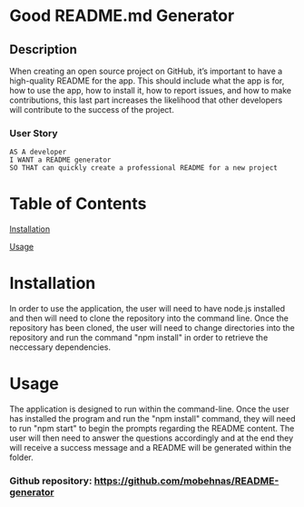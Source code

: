 # Good README.md Generator

## Description 
When creating an open source project on GitHub, it’s important to have a high-quality README for the app. This should include what the app is for, how to use the app, how to install it, how to report issues, and how to make contributions, this last part increases the likelihood that other developers will contribute to the success of the project.


### User Story
```
AS A developer
I WANT a README generator
SO THAT can quickly create a professional README for a new project
```

# Table of Contents
[Installation](#installation)

[Usage](#usage)



# Installation
In order to use the application, the user will need to have node.js installed and then will need to clone the repository into the command line. Once the repository has been cloned, the user will need to change directories into the repository and run the command "npm install" in order to retrieve the neccessary dependencies. 

<!-- ![How-to Video](/Assets/GeneratorTutorial.webm) -->

# Usage
The application is designed to run within the command-line. Once the user has installed the program and run the "npm install" command, they will need to run "npm start" to begin the prompts regarding the README content. The user will then need to answer the questions accordingly and at the end they will receive a success message and a README will be generated within the folder. 


### Github repository: https://github.com/mobehnas/README-generator







